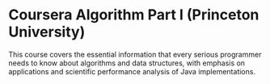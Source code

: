 # Coursera Algorithm Part I (Princeton University)
This course covers the essential information that every serious programmer needs to know about algorithms and data structures, with emphasis on applications and scientific performance analysis of Java implementations. 
